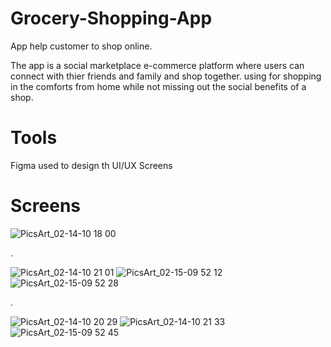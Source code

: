 

# Grocery-Shopping-App
App help customer to shop online.

The app is a social marketplace e-commerce platform where users can connect with thier  friends and family and shop together.  using for shopping in the 
comforts from home while not missing out the social benefits of a shop.

# Tools
Figma used to design th UI/UX Screens

# Screens 



![PicsArt_02-14-10 18 00](https://user-images.githubusercontent.com/24944117/218862207-ffc6a060-90c0-4057-a4cd-63b1f467200b.png)

.

![PicsArt_02-14-10 21 01](https://user-images.githubusercontent.com/24944117/218862258-7148b0ed-28f8-487c-b893-3169e9e98653.png)
![PicsArt_02-15-09 52 12](https://user-images.githubusercontent.com/24944117/218967922-af41339c-b64b-43d9-aaf3-5ff9296e3b4d.png)
![PicsArt_02-15-09 52 28](https://user-images.githubusercontent.com/24944117/218968094-7b80279e-26e3-430b-9ae2-bc3a9ed65c3a.png)

.

![PicsArt_02-14-10 20 29](https://user-images.githubusercontent.com/24944117/218862327-2fb41376-6cd5-49ed-a15e-e109cd7e2bbb.png)
![PicsArt_02-14-10 21 33](https://user-images.githubusercontent.com/24944117/218862336-8862aeb1-f504-49be-8e78-add4d9b382dd.png)
![PicsArt_02-15-09 52 45](https://user-images.githubusercontent.com/24944117/218967697-35ec26bd-ef1a-4f2d-ac3d-8c29d44ac975.png)
